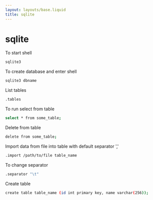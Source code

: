 ```yaml
---
layout: layouts/base.liquid
title: sqlite
---
```


# sqlite

To start shell
```bash
sqlite3
```

To create database and enter shell
```bash
sqlite3 dbname
```

List tables
```bash
.tables
```

To run select from table
```bash
select * from some_table;
```

Delete from table
```bash
delete from some_table;
```

Import data from file into table with default separator ','
```bash
.import /path/to/file table_name
```

To change separator
```bash
.separator "\t"
```

Create table
```bash
create table table_name (id int primary key, name varchar(256));
```
